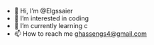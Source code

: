 - 👋 Hi, I’m @Elgssaier
- 👀 I’m interested in coding
- 🌱 I’m currently learning c
- 📫 How to reach me ghassengs4@gmail.com


